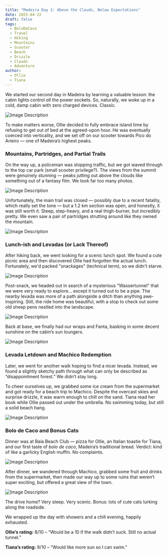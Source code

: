 ```yaml
---
title: "Madeira Day 2: Above the Clouds, Below Expectations"
date: 2025-04-22
draft: false
tags:
  - BoloDeCaco
  - Travel
  - Hiking
  - Mountains
  - Scooter
  - Beach
  - Drizzle
  - Clouds
  - Adventure
author:
  - Ollie
  - Tiana
---
```

We started our second day in Madeira by learning a valuable lesson: the cabin lights control _all_ the power sockets. So, naturally, we woke up in a cold, damp cabin with zero charged devices. Classic.

![Image Description](/images/2e41932d7068bce4d63064edd880171bc718213c37c9cde8b2f6b68844387d39.webp)

To make matters worse, Ollie decided to fully embrace island time by refusing to get out of bed at the agreed-upon hour. He was eventually coerced into verticality, and we set off on our scooter towards Pico do Arieiro — one of Madeira’s highest peaks.

### Mountains, Partridges, and Partial Trails

On the way up, a policeman was stopping traffic, but we got waved through to the top car park (small scooter privilege?). The views from the summit were genuinely stunning — peaks jutting out above the clouds like something out of a fantasy film. We took far too many photos.

![Image Description](/images/26d9ab0d3f51a5c8a09a2ac25e829db0f38fd367b8e93e435752054bfd5542aa.webp)

Unfortunately, the main trail was closed — possibly due to a recent fatality, which really set the tone — but a 1.2 km section was open, and honestly, it was still worth it. Steep, step-heavy, and a real thigh-burner, but incredibly pretty. We even saw a pair of partridges strutting around like they owned the mountain.

![Image Description](/images/bb51f390cf6dd8fc1ec1eadce2301165d3f171db36926184c26aa89d8141c876.webp)

### Lunch-ish and Levadas (or Lack Thereof)

After hiking back, we went looking for a scenic lunch spot. We found a cute picnic area and then discovered Ollie had forgotten the actual lunch. Fortunately, we'd packed "snackages" (technical term), so we didn't starve.

![Image Description](/images/2022bc8b15d4f3f688726a0cd8c2b01c225870bfa7b9656323309b0dda7a724c.webp)

Post-snack, we headed out in search of a mysterious "Wassertunnel" that we were very ready to explore… except it turned out to be a pipe. The nearby levada was more of a path alongside a ditch than anything awe-inspiring. Still, the ride home was beautiful, with a stop to check out some old sheep pens nestled into the landscape.

![Image Description](/images/9c6e3ef2d23181e9bc54abeaee552728c7df37c2e79fbd48caa07c831aa1c87a.webp)

Back at base, we finally had our wraps and Fanta, basking in some decent sunshine on the cabin’s sun loungers.

![Image Description](/images/77b78d00317c23f4bb9f5f3674e42e5a93c48b3ce9f0360ba73f317dea5d958b.webp)

### Levada Letdown and Machico Redemption

Later, we went for another walk hoping to find a nicer levada. Instead, we found a slightly sketchy path through what can only be described as “disappointment forest.” We didn’t stay long.

To cheer ourselves up, we grabbed some ice cream from the supermarket and got ready for a beach trip to Machico. Despite the overcast skies and surprise drizzle, it was warm enough to chill on the sand. Tiana read her book while Ollie passed out under the umbrella. No swimming today, but still a solid beach hang.

![Image Description](/images/31929285f108c1f5fc94d9c0b763db7e05629df140160b275db0943ad523ccc5.webp)

### Bolo de Caco and Bonus Cats

Dinner was at Baía Beach Club — pizza for Ollie, an Italian toastie for Tiana, and our first taste of _bolo de caco_, Madeira’s traditional bread. Verdict: kind of like a garlicky English muffin. No complaints.

![Image Description](/images/6a3e68ab2eb75cd82401b2a761ea74c7e1d336ff08a254ee9a7848b2c1125301.webp)

After dinner, we wandered through Machico, grabbed some fruit and drinks from the supermarket, then made our way up to some ruins that weren’t super exciting, but offered a great view of the town.

![Image Description](/images/9e737739c59be29a371088c5e36cd7242ddf003d81ae001165197920b8c0fdf2.webp)

The drive home? Very steep. Very scenic. Bonus: lots of cute cats lurking along the roadside.

We wrapped up the day with showers and a chill evening, happily exhausted.

**Ollie’s rating:** 8/10 – “Would be a 10 if the walk didn’t suck. Still no actual tunnel.”

**Tiana’s rating:** 9/10 – “Would like more sun so I can swim.”

